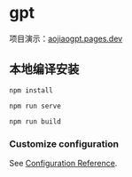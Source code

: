 # gpt

项目演示：[aojiaogpt.pages.dev](https://aojiaogpt.pages.dev/)

## 本地编译安装
```
npm install
```
```
npm run serve
```
```
npm run build
```


### Customize configuration
See [Configuration Reference](https://cli.vuejs.org/config/).
